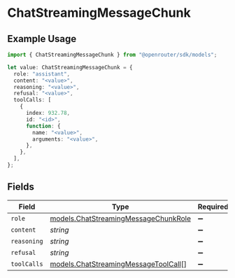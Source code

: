 # ChatStreamingMessageChunk

## Example Usage

```typescript
import { ChatStreamingMessageChunk } from "@openrouter/sdk/models";

let value: ChatStreamingMessageChunk = {
  role: "assistant",
  content: "<value>",
  reasoning: "<value>",
  refusal: "<value>",
  toolCalls: [
    {
      index: 932.78,
      id: "<id>",
      function: {
        name: "<value>",
        arguments: "<value>",
      },
    },
  ],
};
```

## Fields

| Field                                                                              | Type                                                                               | Required                                                                           | Description                                                                        |
| ---------------------------------------------------------------------------------- | ---------------------------------------------------------------------------------- | ---------------------------------------------------------------------------------- | ---------------------------------------------------------------------------------- |
| `role`                                                                             | [models.ChatStreamingMessageChunkRole](../models/chatstreamingmessagechunkrole.md) | :heavy_minus_sign:                                                                 | N/A                                                                                |
| `content`                                                                          | *string*                                                                           | :heavy_minus_sign:                                                                 | N/A                                                                                |
| `reasoning`                                                                        | *string*                                                                           | :heavy_minus_sign:                                                                 | N/A                                                                                |
| `refusal`                                                                          | *string*                                                                           | :heavy_minus_sign:                                                                 | N/A                                                                                |
| `toolCalls`                                                                        | [models.ChatStreamingMessageToolCall](../models/chatstreamingmessagetoolcall.md)[] | :heavy_minus_sign:                                                                 | N/A                                                                                |